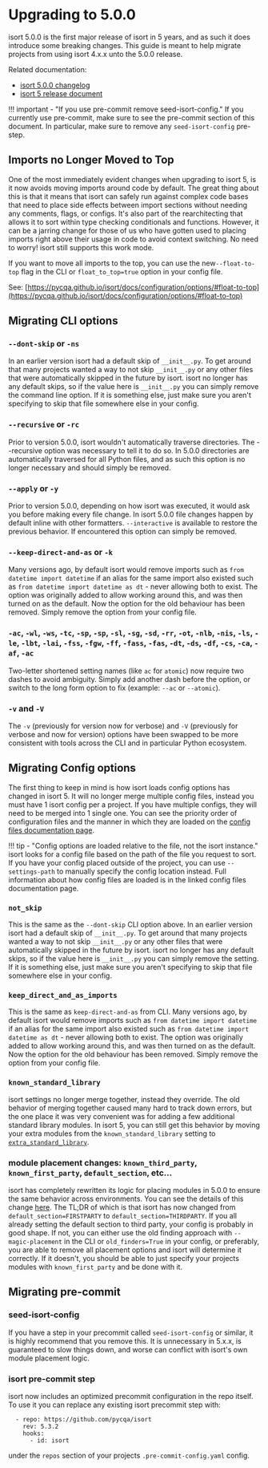 # Upgrading to 5.0.0

isort 5.0.0 is the first major release of isort in 5 years, and as such it does introduce some breaking changes.
This guide is meant to help migrate projects from using isort 4.x.x unto the 5.0.0 release.

Related documentation:

* [isort 5.0.0 changelog](https://pycqa.github.io/isort/CHANGELOG/#500-penny-july-4-2020)
* [isort 5 release document](https://pycqa.github.io/isort/docs/major_releases/introducing_isort_5/)

!!! important - "If you use pre-commit remove seed-isort-config."
    If you currently use pre-commit, make sure to see the pre-commit section of this document. In particular, make sure to remove any `seed-isort-config` pre-step.

## Imports no Longer Moved to Top

One of the most immediately evident changes when upgrading to isort 5, is it now avoids moving imports around code by default.
The great thing about this is that it means that isort can safely run against complex code bases that need to place side effects between import sections without needing any comments, flags, or configs. It's also part of the rearchitecting that allows it to sort within type checking conditionals and functions. However, it can be a jarring change
for those of us who have gotten used to placing imports right above their usage in code to avoid context switching. No need to worry! isort still supports this work mode.

If you want to move all imports to the top, you can use the new`--float-to-top` flag in the CLI or `float_to_top=true` option in your config file.

See: [https://pycqa.github.io/isort/docs/configuration/options/#float-to-top](https://pycqa.github.io/isort/docs/configuration/options/#float-to-top)

## Migrating CLI options

### `--dont-skip` or `-ns`
In an earlier version isort had a default skip of `__init__.py`. To get around that many projects wanted a way to not skip `__init__.py` or any other files that were automatically skipped in the future by isort. isort no longer has any default skips, so if the value here is `__init__.py` you can simply remove the command line option. If it is something else, just make sure you aren't specifying to skip that file somewhere else in your config.

### `--recursive` or `-rc`
Prior to version 5.0.0, isort wouldn't automatically traverse directories. The --recursive option was necessary to tell it to do so. In 5.0.0 directories are automatically traversed for all Python files, and as such this option is no longer necessary and should simply be removed.

### `--apply` or `-y`
Prior to version 5.0.0, depending on how isort was executed, it would ask you before making every file change. In isort 5.0.0 file changes happen by default inline with other formatters. `--interactive` is available to restore the previous behavior. If encountered this option can simply be removed.

### `--keep-direct-and-as` or `-k`
Many versions ago, by default isort would remove imports such as `from datetime import datetime` if an alias for the same import also existed such as `from datetime import datetime as dt` - never allowing both to exist.
The option was originally added to allow working around this, and was then turned on as the default. Now the option for the old behaviour has been removed. Simply remove the option from your config file.

### `-ac`, `-wl`, `-ws`, `-tc`, `-sp`, `-sp`, `-sl`, `-sg`, `-sd`, `-rr`, `-ot`, `-nlb`, `-nis`, `-ls`, `-le`, `-lbt`, `-lai`, `-fss`, `-fgw`, `-ff`, `-fass`, `-fas`, `-dt`, `-ds`, `-df`, `-cs`, `-ca`, `-af`, `-ac`
Two-letter shortened setting names (like `ac` for `atomic`) now require two dashes to avoid ambiguity. Simply add another dash before the option, or switch to the long form option to fix (example: `--ac` or `--atomic`).

### `-v` and `-V`
The `-v` (previously for version now for verbose) and `-V` (previously for verbose and now for version) options have been swapped to be more consistent with tools across the CLI and in particular Python ecosystem.

## Migrating Config options

The first thing to keep in mind is how isort loads config options has changed in isort 5. It will no longer merge multiple config files, instead you must have 1 isort config per a project.
If you have multiple configs, they will need to be merged into 1 single one. You can see the priority order of configuration files and the manner in which they are loaded on the
[config files documentation page](https://pycqa.github.io/isort/docs/configuration/config_files/).

!!! tip - "Config options are loaded relative to the file, not the isort instance."
    isort looks for a config file based on the path of the file you request to sort. If you have your config placed outside of the project, you can use `--settings-path` to manually specify the config location instead. Full information about how config files are loaded is in the linked config files documentation page.


### `not_skip`
This is the same as the `--dont-skip` CLI option above. In an earlier version isort had a default skip of `__init__.py`. To get around that many projects wanted a way to not skip `__init__.py` or any other files that were automatically skipped in the future by isort. isort no longer has any default skips, so if the value here is `__init__.py` you can simply remove the setting. If it is something else, just make sure you aren't specifying to skip that file somewhere else in your config.

### `keep_direct_and_as_imports`
This is the same as `keep-direct-and-as` from CLI. Many versions ago, by default isort would remove imports such as `from datetime import datetime` if an alias for the same import also existed such as `from datetime import datetime as dt` - never allowing both to exist.
The option was originally added to allow working around this, and was then turned on as the default. Now the option for the old behaviour has been removed. Simply remove the option from your config file.

### `known_standard_library`
isort settings no longer merge together, instead they override. The old behavior of merging together caused many hard to
track down errors, but the one place it was very convenient was for adding a few additional standard library modules.
In isort 5, you can still get this behavior by moving your extra modules from the `known_standard_library` setting to [`extra_standard_library`](https://pycqa.github.io/isort/docs/configuration/options/#extra-standard-library).

### module placement changes: `known_third_party`, `known_first_party`, `default_section`, etc...
isort has completely rewritten its logic for placing modules in 5.0.0 to ensure the same behavior across environments. You can see the details of this change [here](https://github.com/pycqa/isort/issues/1147).
The TL;DR of which is that isort has now changed from `default_section=FIRSTPARTY` to `default_section=THIRDPARTY`. If you all already setting the default section to third party, your config is probably in good shape.
If not, you can either use the old finding approach with `--magic-placement` in the CLI or `old_finders=True` in your config, or preferably, you are able to remove all placement options and isort will determine it correctly.
If it doesn't, you should be able to just specify your projects modules with `known_first_party` and be done with it.

## Migrating pre-commit

### seed-isort-config

If you have a step in your precommit called `seed-isort-config` or similar, it is highly recommend that you remove this. It is unnecessary in 5.x.x, is guaranteed to slow things down, and worse can conflict with isort's own module placement logic.

### isort pre-commit step

isort now includes an optimized precommit configuration in the repo itself. To use it you can replace any existing isort precommit step with:

```
  - repo: https://github.com/pycqa/isort
    rev: 5.3.2
    hooks:
      - id: isort
```

under the `repos` section of your projects `.pre-commit-config.yaml` config.
